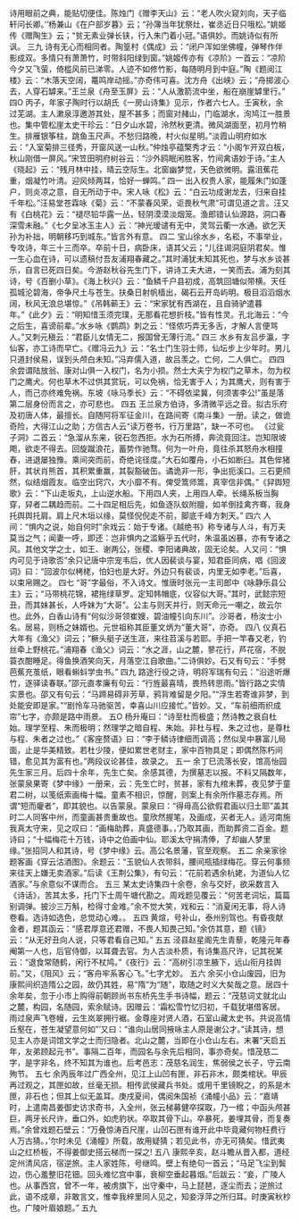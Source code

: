 <!-- { "loadSidebar": true } -->
诗用眼前之典，能贴切便佳。陈烛门《赠李天山》云：“老人吹火窥刘向，天子临轩问长卿。’’杨兼山《在户部岁暮》云；“孙簿当年犹祭灶，崔丞近日只哦松。”姚姬传《赠陶生》云；“贫无素业弹长铗，行入朱门着小冠。”语俱妙。而姚诗似有所讽。
三九
诗有无心而相同者。陶篁村《偶成》云：“闭户浑如坐佛幢，弹琴作伴影成双。多情只有萧萧竹，时带斜阳绿到窗。”姚姬传亦有《凉阶》一首云：“凉阶今夕又飞萤，倚槛风前已涕零。人迹不如修竹影，每随明月到中庭。”陶《题阅江楼》云：“木落天空阔，鼍鸣岸动摇。”亦奇伟可喜。沈方舟《出峡》云；“舟掷波心去，人穿石罅来。”王兰泉《舟至玉屏》云：“人从激箭流中坐，船在崩崖罅里行。”
四O
丙子，年家子陶时行以胡氏《一房山诗集》见示，作者六七人。壬寅秋，余过芜湖。主人漱泉淳邀游其处，屋不甚多；而窗对赭山，门临湖水，洵鸠江一胜景也。集中管松崖太史干珍云：“日夕山水碧，泠然秋更清。微风湖面至，初月竹稍生。排雁银筝柱，跳鱼玉尺声。不愁归路晚，村火似星明。”淡霞山明府如水云：“入室菊排三径秀，开窗风送一山秋。”仲烛亭蕴檠秀才云：“小阁乍开双白板，秋山刚借一屏风。”宋笠田明府树谷云：“沙外鸥眠闲胜客，竹间禽语妙于诗。”主人《晓起》云：“残月林中挂，晴云空际生。北窗幽梦觉，天色欲微明。露沮蕉花重，烟凝竹叶清。迎风倾两耳，恰好一蝉鸣。”
四一
出入权贵人家，能履朱门如蓬户，则炎凉之意，自无所动于中。宋人咏《松》云：“白云功成谢龙去，归来自挂千年松。”汪易堂苍霖咏《菊》云：“不蒙春风荣，讵畏秋气肃”可谓见道之言。汪又有《白桃花》云：“褪尽铅华露一丛，轻阴漠漠淡烟笼。渔郎错认仙源路，洞口春深雪未融。”《七夕呈冰玉主人》云：“神光瑷谴有无中，灵驾云衢一水通。欲乞天孙为补拙，明朝移巧到城东。”皆言外有意。
四二
宝山徐水乡，名崧，不事举业，专攻诗，年三十三而卒。卒前十日，病卧床，语其父云；“儿往谒洞庭阴君矣。惟一生心血在诗，可以遗稿付吾友浦翔春藏之。”其时浦犹未知其死也，梦与水乡谈甚乐，自言已死四日矣。今游赵秋谷先生门下，讲诗工夫大进，一笑而去。浦为刻其诗，号《百删小草》。《海上秋兴》云：“鱼鳞千户县初成，高筑回塘似带横。天任孤城沦碧海，帝争尺土与苍生。扶桑日射帆樯出，碣石云开岛屿明。极目滔滔烟水阔，秋风无浪总堪惊。”《吊韩蕲王》云：“宋家犹有西湖在，且自骑驴遣暮年。”《此夕》云：“明知惜玉须完璞，无那看花想折枝。”皆有性灵。孔北海云：“今之后生，喜谤前辈。”水乡咏《鹦鹉》刺之云：“怪侬巧弄无多舌，才解人言便骂人。”又刺元稹云：“君臣儿女情无二，报国曾无薄行流。”
四三
水乡有友吕步瀛，字仙客，亦工诗而早亡。《赠冯云九》云：“名士门生羽士师，仙坛步上少年时。男儿只道封侯易，误到头颅白未知。”冯弃儒入道，故吕羡之。亡何，二人俱亡。
四四
余尝谓陆放翁、康对山俱一入权门，名为小损。然士大夫宁为权门之草木，勿为权门之鹰犬。何也草木不过供其赏玩，可以免祸，恰无害于人；为其鹰犬，则有害于人，而己亦终难免祸。东坡《咏马季长》云：“不碍依梁冀，何须害李公!”虽是落第二层身份而言之，亦可悲也。
四五
王兰泉方伯诗，多清微平远之音。拟古乐府及初唐人体，最擅长。自随阿将军征金川，在路间寄《南斗集》一册。读之，做诡奇险，大得江山之助；方信古人云“读万卷书，行万里路”，缺一不可也。
《过瓮子洞》二首云：“急溜从东来，锐石忽西拒。水为石所搏，奔流竟回注。岂知限坡飑，欲走不得去。回旋蹴浪花，蓄势作驰骛。何为一叶舟，竟往杀其怒舟水相撞舂，进退屡独豫。乘间突而前，奇绝诧径度。”大石如覆舟，小石如断臼。其色侔猪肝，其状肖熊首，其积累重赢，其裂豁破缶。谲诡非一形，争出扼溪口。三石更颀然，似结烟霞友。临空出窍穴，大小靡不有。俾受篙师篙，真宰信非偶。”《舁舆短歌》云：“下山走坂丸，上山逆水船。下用四人夹，上用四人牵。长绳系板当胸穿，舁者二耦趋而前。二十四足相后先，如鱼逐队蚁附膻，如羊倒挂禽齐骞，我身托舆舆托肩。肩上尺木垣以缘，莫怪倪倪走不前，脚底千峰方刺天。”
四六
人间：“惧内之说，始自何时”余戏云：始于专诸。《越绝书》称专诸与人斗，有万夫莫当之气；闻妻一呼，即还：岂非惧内之滥觞乎五代时，朱温虽凶暴，亦有专诸之风。其他文学之士，如王、谢两公，张稷、李阳诸典故，固无论矣。人又问：“惧内可见于诗歌否”余只记唐中宗宠韦后，优人因裴谈与宴，知君臣同病，唱《回波词》曰：“回波尔似栲栳，怕妇也是大好。外边只有裴谈，内里无如李老。”后喜，以束帛赐之。
四七
“哥”字最俗，不入诗文。惟唐时张元一主司郎中《咏静乐县公主》云；“马带桃花锦，裙拖绿草罗。定知帏帽底，仪容似大哥。”其时，武懿宗短丑，而其妹甚长，人呼妹为“大哥”。公主与则天并行，则天命元一嘲之，故云尔也。此外，白香山诗有“何似沙哥领崔嫂，碧油幢引向东川”。沙哥者，杨汝士小名。居易，则杨之妹婿也。元世祖称其臣董文炳为“董大哥”，亦奇。
四八
仪真石大年有《渔父》词云；“橛头艇子送生涯，来往苕溪与若耶。手把一竿春又老，钓丝牵上野桃花。”浦翔春《渔父》词云：“水之涯，山之麓，蓼花行，芦花宿，不脱蓑衣酣睡足。得鱼换酒笑向天，月落空江自歌曲。”二诗俱妙。石又有句云：“手劈芭蕉充茧纸，眼看蝌蚪学虫书。”
四九
路途行役之诗，明将军瑞有句云：“沿途听爆竹，逐驿读春联。”邵元直孝廉有句云：“行旌最喜晴，畏热转思雨。”皆行路之实情实景也。邵又有句云：“马蹄易碍非芳草，鸦背难留是夕阳。”“浮生若寄谁非梦，到处能安即是家。”“剧怜车马驰驱苦，幸喜山川应接忙。”皆妙。又，“车前细雨织成帘”七字，亦颇是路中雨景。
五O
杨升庵曰：“诗至杜而极盛；然诗教之衰自杜始。理学至程、朱而极明；然理学之暗自程、朱始。非杜与程、朱之过也，是尊杜与程、朱者之过也。”《客座赘语》曰：“李于鳞诗律细而调高；然似吴中暴富儿局面，止是华美精致。若杜少陵，便如累世老财主，家中百物具足；即偶然陈朽间错，愈见其为富有也。”两段议论甚佳，故录之。
五一
余丁巳流落长安，馆高怡园先生家三月。后四十余年，先生亡矣。余感其德，为撰墓志以报。不料又隔数年，张蒙泉果寄《梦中缘》一册来，云：先生亡时，贫甚，家有九棺未葬，夜见梦于童君二树，以笺纸索画梅十幅。童素不相识，惊醒，则案上有余所作墓志存焉。所谓“短而癯者”，即其貌也。以告蒙泉。蒙泉曰：“得毋高公欲假君画以归土耶”盖其时二人同客中州，而童画甚贵重故也。童欣然握笔，及画成，买者无人。适河南施我真太守来，见之叹曰：“画梅助葬，真盛德事。，’乃取其画，而助葬资二百金。题诗曰；“十幅梅花十万钱，诗中之伯画中仙。耶溪太守捐清俸，了却幽人梦里缘。”张招同人和其诗，号《梦中缘》云。高公名景藩，官至观察。
五二
余亲家徐题客画《穿云沽酒图》。余题云：“玉貌仙人衣带斜，腰间瓶插绿梅花。穿云何事频来往天上嫌无卖酒家。”后读《王荆公集》，有句云：“花前若遇余杭姥，为道仙人忆酒家。”与余意似不谋而合。
五三
某太史诗集四十余卷，余与交好，欲采数言入《诗话》，苦其太多，托门下士周午塘代勘之。周戏题见覆云：“何苦老词坛，篇篇别调弹。披沙三万斛，检得寸金难。”余不觉大笑，戏和云：“消夏闲无事，将人诗卷看。选诗如选色，总觉动心难。。
五四
黄煊，号补山，泰州别驾也。有昏夜献金者，题其函云：“感君厚意还君赠，不畏人知畏己知。”余仿其意，题《镜》云：“从无好丑向人说，只等君看自己知。”
五五
泾县赵星阁先生青藜，乾隆元年春阉第一人也，后官侍御，以耳聋去官。为人古淡朴质，有诗集高尺许，记其祝某云：“退食常随鹤，闲行不杖鸠。”《夜行》云：“高树引凉生腋下，远山衔月挂舆前。”又，《阻风》云；“客舟牢系客心飞。”七字尤妙。
五六
余买小仓山废园，旧为康熙间织造隋公之园，故仍其姓，易“隋”为“随”，取随之时义大矣哉之意。居四十余年矣，忽于小市上购得前朝顾尚书东桥先生手书诗幅，题云：“茂慈词丈就北山之麓，构园，名随园，索余赋诗。因赠云：‘霜松雪竹忆归初，千载犹堪借客居。雨过泉声飞卷幔，云生岚翠拥行裾。金尊座对贤人酒，石室山藏太史书。共说高情丘壑在，苍生凝望意何如”’又曰：“谁向山居同掖咏主人原是谢公才。”读其诗，想见主人亦是词馆文学之士而归隐者。北山之麓，当即在小仓山左右。末署“天启五年，友弟顾起元书”。事隔二百年，而园名与余先后相同，事亦奇矣。惜茂慈二字，是字非名，终不知其为谁也。后考邑志：茂慈名润生，焦弱侯之长子，守云南殉节。
五七
余丙辰年过广西全州，见江上山凹有匣，非石非木，颇类棺状。甲辰再过观之，其匣如故，丝毫无损。相传武侯藏兵书处。或用千里镜睨之，的系是木匣，非石也；但其上似无盖耳。庚戌夏间，偶阅朱国祯《涌幢小品》云：“嘉靖时，上遣南昌姜御史访求奇书，入全州，张云梯募健卒探取，乃一棺；中函头颅甚巨，两牙长尺许，垂口外，如虎豹状。卒取其骨下山。卒暴死，姜埋其骨，而复奏焉。”余曾戏题石壁云：“万叠惊涛百尺崖，山凹石匣有谁开此中毕竟藏何物枉费行人万古猜。，’尔时未见《涌幢》所载，故用疑猜；若见此书，亦无可猜矣。惜武夷山之红桥板，不得姜御史搭云梯而一探之!
五八
康熙辛亥，赵斗瞻从晋入都，道经定州清风店，宿逆旅。主人家姓陈，号继鸣。壁上有绝句一首云；“马足飞尘到鬓边，伤心羞整旧花钿。回头难忆宫中事，衰柳空垂起暮烟。”后跋云：“妾，广陵人也。从事西宫，曾不一年，被虏旗下，出守秦中，马上琵琶，逐尘而去；逆旅过此，语不成章，非敢言文，惟幸我梓里同人见之，知妾浮萍之所归耳。时庚寅秋杪也。广陵叶眉娘题。”
五九
